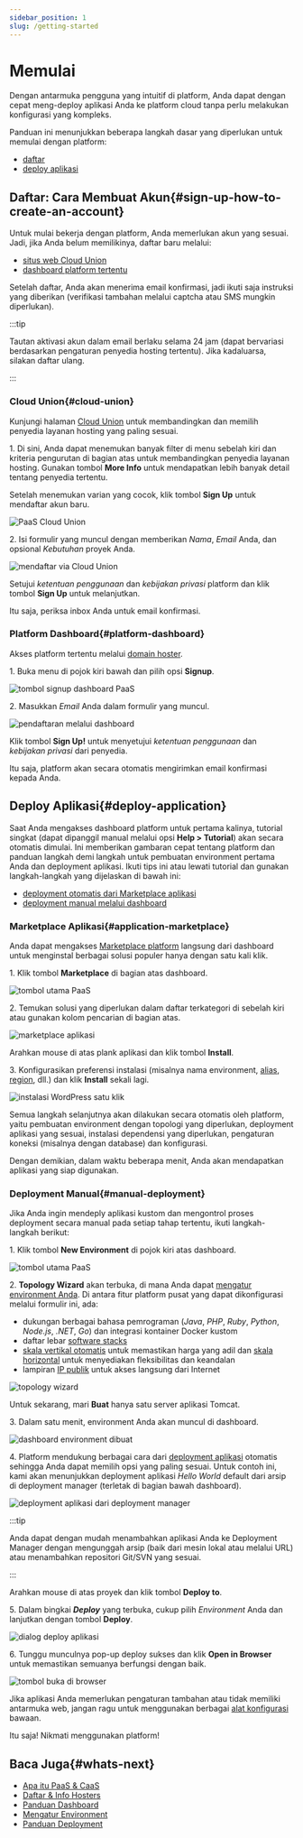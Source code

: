 ```yaml
---
sidebar_position: 1
slug: /getting-started
---
```

# Memulai

Dengan antarmuka pengguna yang intuitif di platform, Anda dapat dengan cepat meng-deploy aplikasi Anda ke platform cloud tanpa perlu melakukan konfigurasi yang kompleks.

Panduan ini menunjukkan beberapa langkah dasar yang diperlukan untuk memulai dengan platform:

  * [daftar](<#sign-up-how-to-create-an-account>)
  * [deploy aplikasi](<#deploy-application>)

## Daftar: Cara Membuat Akun{#sign-up-how-to-create-an-account}

Untuk mulai bekerja dengan platform, Anda memerlukan akun yang sesuai. Jadi, jika Anda belum memilikinya, daftar baru melalui:

  * [situs web Cloud Union](<#cloud-union>)
  * [dashboard platform tertentu](<#platform-dashboard>)

Setelah daftar, Anda akan menerima email konfirmasi, jadi ikuti saja instruksi yang diberikan (verifikasi tambahan melalui captcha atau SMS mungkin diperlukan).

:::tip

Tautan aktivasi akun dalam email berlaku selama 24 jam (dapat bervariasi berdasarkan pengaturan penyedia hosting tertentu). Jika kadaluarsa, silakan daftar ulang.

:::

### Cloud Union{#cloud-union}

Kunjungi halaman [Cloud Union](<application-platform-partners/>) untuk membandingkan dan memilih penyedia layanan hosting yang paling sesuai.

1\. Di sini, Anda dapat menemukan banyak filter di menu sebelah kiri dan kriteria pengurutan di bagian atas untuk membandingkan penyedia layanan hosting. Gunakan tombol **More Info** untuk mendapatkan lebih banyak detail tentang penyedia tertentu.

Setelah menemukan varian yang cocok, klik tombol **Sign Up** untuk mendaftar akun baru.

![PaaS Cloud Union](#)

2\. Isi formulir yang muncul dengan memberikan _Nama_, _Email_ Anda, dan opsional _Kebutuhan_ proyek Anda.

![mendaftar via Cloud Union](#)

Setujui _ketentuan penggunaan_ dan _kebijakan privasi_ platform dan klik tombol **Sign Up** untuk melanjutkan.

Itu saja, periksa inbox Anda untuk email konfirmasi.

### Platform Dashboard{#platform-dashboard}

Akses platform tertentu melalui [domain hoster](<paas-hosting-providers/>).

1\. Buka menu di pojok kiri bawah dan pilih opsi **Signup**.

![tombol signup dashboard PaaS](#)

2\. Masukkan _Email_ Anda dalam formulir yang muncul.

![pendaftaran melalui dashboard](#)

Klik tombol **Sign Up!** untuk menyetujui _ketentuan penggunaan_ dan _kebijakan privasi_ dari penyedia.

Itu saja, platform akan secara otomatis mengirimkan email konfirmasi kepada Anda.

## Deploy Aplikasi{#deploy-application}

Saat Anda mengakses dashboard platform untuk pertama kalinya, tutorial singkat (dapat dipanggil manual melalui opsi **Help > Tutorial**) akan secara otomatis dimulai. Ini memberikan gambaran cepat tentang platform dan panduan langkah demi langkah untuk pembuatan environment pertama Anda dan deployment aplikasi. Ikuti tips ini atau lewati tutorial dan gunakan langkah-langkah yang dijelaskan di bawah ini:

  * [deployment otomatis dari Marketplace aplikasi](<#application-marketplace>)
  * [deployment manual melalui dashboard](<#manual-deployment>)

### Marketplace Aplikasi{#application-marketplace}

Anda dapat mengakses [Marketplace platform](<application-platform-docs/marketplace/>) langsung dari dashboard untuk menginstal berbagai solusi populer hanya dengan satu kali klik.

1\. Klik tombol **Marketplace** di bagian atas dashboard.

![tombol utama PaaS](#)

2\. Temukan solusi yang diperlukan dalam daftar terkategori di sebelah kiri atau gunakan kolom pencarian di bagian atas.

![marketplace aplikasi](#)

Arahkan mouse di atas plank aplikasi dan klik tombol **Install**.

3\. Konfigurasikan preferensi instalasi (misalnya nama environment, [alias](<environment-aliases/>), [region](<environment-regions/>), dll.) dan klik **Install** sekali lagi.

![instalasi WordPress satu klik](#)

Semua langkah selanjutnya akan dilakukan secara otomatis oleh platform, yaitu pembuatan environment dengan topologi yang diperlukan, deployment aplikasi yang sesuai, instalasi dependensi yang diperlukan, pengaturan koneksi (misalnya dengan database) dan konfigurasi.

Dengan demikian, dalam waktu beberapa menit, Anda akan mendapatkan aplikasi yang siap digunakan.

### Deployment Manual{#manual-deployment}

Jika Anda ingin mendeply aplikasi kustom dan mengontrol proses deployment secara manual pada setiap tahap tertentu, ikuti langkah-langkah berikut:

1\. Klik tombol **New Environment** di pojok kiri atas dashboard.

![tombol utama PaaS](#)

2\. **Topology Wizard** akan terbuka, di mana Anda dapat [mengatur environment Anda](<setting-up-environment/>). Di antara fitur platform pusat yang dapat dikonfigurasi melalui formulir ini, ada:

  * dukungan berbagai bahasa pemrograman (_Java_, _PHP_, _Ruby_, _Python_, _Node.js_, _.NET_, _Go_) dan integrasi kontainer Docker kustom
  * daftar lebar [software stacks](<software-stacks-versions/>)
  * [skala vertikal otomatis](<automatic-vertical-scaling/>) untuk memastikan harga yang adil dan [skala horizontal](<automatic-horizontal-scaling/>) untuk menyediakan fleksibilitas dan keandalan
  * lampiran [IP publik](<public-ip/>) untuk akses langsung dari Internet

![topology wizard](#)

Untuk sekarang, mari **Buat** hanya satu server aplikasi Tomcat.

3\. Dalam satu menit, environment Anda akan muncul di dashboard.

![dashboard environment dibuat](#)

4\. Platform mendukung berbagai cara dari [deployment aplikasi](<deployment-guide/>) otomatis sehingga Anda dapat memilih opsi yang paling sesuai. Untuk contoh ini, kami akan menunjukkan deployment aplikasi _Hello World_ default dari arsip di deployment manager (terletak di bagian bawah dashboard).

![deployment aplikasi dari deployment manager](#)

:::tip

Anda dapat dengan mudah menambahkan aplikasi Anda ke Deployment Manager dengan mengunggah arsip (baik dari mesin lokal atau melalui URL) atau menambahkan repositori Git/SVN yang sesuai.

:::

Arahkan mouse di atas proyek dan klik tombol **Deploy to**.

5\. Dalam bingkai _**Deploy**_ yang terbuka, cukup pilih _Environment_ Anda dan lanjutkan dengan tombol **Deploy**.

![dialog deploy aplikasi](#)

6\. Tunggu munculnya pop-up deploy sukses dan klik **Open in Browser** untuk memastikan semuanya berfungsi dengan baik.

![tombol buka di browser](#)

Jika aplikasi Anda memerlukan pengaturan tambahan atau tidak memiliki antarmuka web, jangan ragu untuk menggunakan berbagai [alat konfigurasi](<container-configuration/>) bawaan.

Itu saja! Nikmati menggunakan platform!

## Baca Juga{#whats-next}

  * [Apa itu PaaS & CaaS](<what-is-paas-and-caas/>)
  * [Daftar & Info Hosters](<paas-hosting-providers/>)
  * [Panduan Dashboard](<dashboard-guide/>)
  * [Mengatur Environment](<setting-up-environment/>)
  * [Panduan Deployment](<deployment-guide/>)